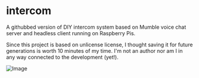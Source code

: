 # intercom
A githubbed version of DIY intercom system based on Mumble voice chat server and headless client running on Raspberry Pis.

Since this project is based on unlicense license, I thought saving it for future generations is worth 10 minutes of my time. I'm not an author nor am I in any way connected to the development (yet!). 

![Image](https://inside.arcada.fi/wp-content/uploads/2019/01/Nicke-intercom-650x348.png)
